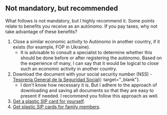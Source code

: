 ## Not mandatory, but recommended

What follows is not mandatory, but I highly recommend it. Some points relate to benefits you receive as an
autónomo. If you pay taxes, why not take advantage of these benefits?

1. Close a similar economic activity to Autónomo in another country, if it exists (for example, FOP in Ukraine).
    - It is advisable to consult a specialist to determine whether this should be done before or after registering the
      autónomo. Based on the experience of many, I can say that it would be logical to close such an economic activity
      in another country.
2. Download the document with your social security number (NSS) -
   [Tesorería General de la Seguridad Social](https://portal.seg-social.gob.es/wps/portal/importass/importass/bienvenida){:
   target="_blank"}.
    - I don't know how necessary it is. But I adhere to the approach of downloading and saving all
      documents so that they are easy to present if needed. I recommend you follow this approach as well.
2. [Get a plastic SIP card for yourself](#getting-a-plastic-sip-for-yourself).
3. [Get plastic SIP cards for family members](#getting-a-plastic-sip-for-family-members).
